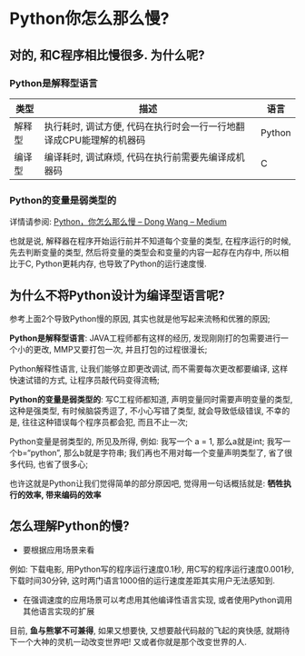# Python你怎么那么慢?


## 对的, 和C程序相比慢很多. 为什么呢?

### Python是解释型语言 

| 类型 | 描述 | 语言 |
| --- | --- | --- |
|  解释型  |  执行耗时, 调试方便, 代码在执行时会一行一行地翻译成CPU能理解的机器码  |  Python |
|  编译型  |  编译耗时, 调试麻烦, 代码在执行前需要先编译成机器码  |  C |

### Python的变量是弱类型的

详情请参阅: [Python，你怎么那么慢 – Dong Wang – Medium](https://medium.com/@yaoyaowd/python-%E4%BD%A0%E6%80%8E%E4%B9%88%E9%82%A3%E4%B9%88%E6%85%A2-5ebb35e43074)  

也就是说, 解释器在程序开始运行前并不知道每个变量的类型, 在程序运行的时候, 先去判断变量的类型, 然后将变量的类型会和变量的内容一起存在内存中,  所以相比于C, Python更耗内存, 也导致了Python的运行速度慢.

## 为什么不将Python设计为编译型语言呢?

参考上面2个导致Python慢的原因, 其实也就是他写起来流畅和优雅的原因;

**Python是解释型语言**: JAVA工程师都有这样的经历, 发现刚刚打的包需要进行一个小的更改, MMP又要打包一次, 并且打包的过程很漫长;

Python解释性语言, 让我们能够立即更改调试, 而不需要每次更改都要编译,  这样快速试错的方式, 让程序员敲代码变得流畅;

**Python的变量是弱类型的**: 写C工程师都知道, 声明变量同时需要声明变量的类型, 这种是强类型, 有时候脑袋秀逗了, 不小心写错了类型, 就会导致低级错误,  不幸的是, 往往这种错误每个程序员都会犯, 而且不止一次; 

Python变量是弱类型的, 所见及所得, 例如: 我写一个 a = 1, 那么a就是int; 我写一个b=“python”, 那么b就是字符串; 我们再也不用对每一个变量声明类型了, 省了很多代码, 也省了很多心;

也许这就是Python让我们觉得简单的部分原因吧, 觉得用一句话概括就是: **牺牲执行的效率, 带来编码的效率**

## 怎么理解Python的慢?

- 要根据应用场景来看

例如: 下载电影, 用Python写的程序运行速度0.1秒, 用C写的程序运行速度0.001秒, 下载时间30分钟, 这时两门语言1000倍的运行速度差距其实用户无法感知到. 

- 在强调速度的应用场景可以考虑用其他编译性语言实现, 或者使用Python调用其他语言实现的扩展

目前, **鱼与熊掌不可兼得**, 如果又想要快, 又想要敲代码敲的飞起的爽快感, 就期待下一个大神的灵机一动改变世界吧! 又或者你就是那个改变世界的人.

